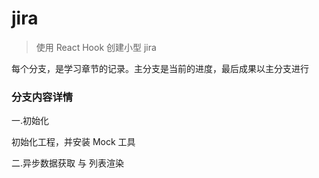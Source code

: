 # jira

> 使用 React Hook 创建小型 jira

每个分支，是学习章节的记录。主分支是当前的进度，最后成果以主分支进行

### 分支内容详情

一.初始化

初始化工程，并安装 Mock 工具

二.异步数据获取 与 列表渲染
